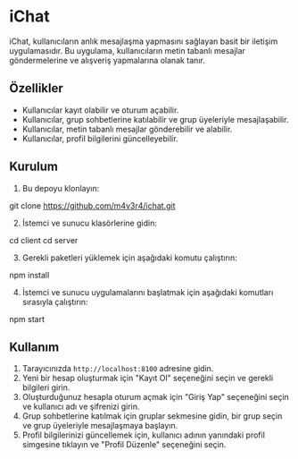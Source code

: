 # iChat


iChat, kullanıcıların anlık mesajlaşma yapmasını sağlayan basit bir iletişim uygulamasıdır. Bu uygulama, kullanıcıların metin tabanlı mesajlar göndermelerine ve alışveriş yapmalarına olanak tanır.

## Özellikler

- Kullanıcılar kayıt olabilir ve oturum açabilir.
- Kullanıcılar, grup sohbetlerine katılabilir ve grup üyeleriyle mesajlaşabilir.
- Kullanıcılar, metin tabanlı mesajlar gönderebilir ve alabilir.
- Kullanıcılar, profil bilgilerini güncelleyebilir.

## Kurulum

1. Bu depoyu klonlayın:

git clone https://github.com/m4v3r4/ichat.git


2. İstemci ve sunucu klasörlerine gidin:

cd client
cd server

3. Gerekli paketleri yüklemek için aşağıdaki komutu çalıştırın:

npm install


4. İstemci ve sunucu uygulamalarını başlatmak için aşağıdaki komutları sırasıyla çalıştırın:

npm start


## Kullanım

1. Tarayıcınızda `http://localhost:8100` adresine gidin.
2. Yeni bir hesap oluşturmak için "Kayıt Ol" seçeneğini seçin ve gerekli bilgileri girin.
3. Oluşturduğunuz hesapla oturum açmak için "Giriş Yap" seçeneğini seçin ve kullanıcı adı ve şifrenizi girin.
4. Grup sohbetlerine katılmak için gruplar sekmesine gidin, bir grup seçin ve grup üyeleriyle mesajlaşmaya başlayın.
5. Profil bilgilerinizi güncellemek için, kullanıcı adının yanındaki profil simgesine tıklayın ve "Profil Düzenle" seçeneğini seçin.

